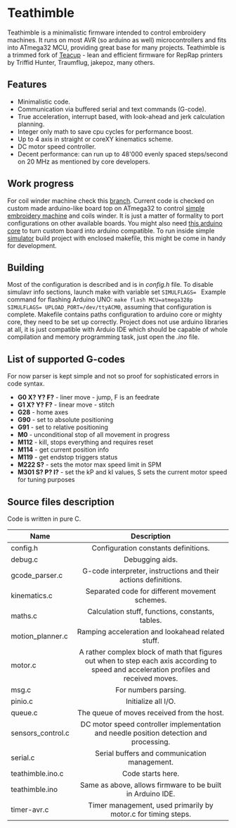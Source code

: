 # Teathimble 
Teathimble is a minimalistic firmware intended to control embroidery machines. It runs on most AVR (so arduino as well) microcontrollers and fits into ATmega32 MCU, providing great base for many projects. Teathimble is a trimmed fork of [Teacup](https://github.com/Traumflug/Teacup_Firmware) - lean and efficient firmware for RepRap printers by Triffid Hunter, Traumflug, jakepoz, many others.

## Features
- Minimalistic code.
- Communication via buffered serial and text commands (G-code).
- True acceleration, interrupt based, with look-ahead and jerk calculation planning.
- Integer only math to save cpu cycles for performance boost.
- Up to 4 axis in straight or coreXY kinematics scheme.
- DC motor speed controller.
- Decent performance: can run up to 48'000 evenly spaced steps/second on 20 MHz as mentioned by core developers.

## Work progress
For coil winder machine check this [branch](https://gitlab.com/markol/Coil_winder). Current code is checked on custom made arduino-like board top on ATmega32 to control [simple embroidery machine](https://gitlab.com/markol/embroiderino) and coils winder. It is just a matter of formality to port configurations on other available boards. You might also need [this arduino core](https://github.com/MCUdude/MightyCore) to turn custom board into arduino compatible.
To run inside simple [simulator](https://reprap.org/wiki/SimulAVR) build project with enclosed makefile, this might be come in handy for development.

## Building
Most of the configuration is described and is in *config.h* file.
To disable simulavr info sections, launch make with variable set `SIMULFLAGS= ` 
Example command for flashing Arduino UNO: `make flash MCU=atmega328p SIMULFLAGS= UPLOAD_PORT=/dev/ttyACM0`, assuming that configuration is complete. Makefile contains paths configuration to arduino core or mighty core, they need to be set up correctly. Project does not use arduino libraries at all, it is just compatible with Arduio IDE which should be capable of whole compilation and memory programming task, just open the *.ino* file.

## List of supported G-codes
For now parser is kept simple and not so proof for sophisticated errors in code syntax.

- **G0 X? Y? F?** - liner move - jump, F is an feedrate
- **G1 X? Y? F?** - linear move - stitch
- **G28** - home axes
- **G90** - set to absolute positioning
- **G91** - set to relative positioning
- **M0** - unconditional stop of all movement in progress
- **M112** - kill, stops everything and requires reset
- **M114** - get current position info
- **M119** - get endstop triggers status
- **M222 S?** - sets the motor max speed limit in SPM
- **M301 S? P? I?** - set the kP and kI values, S sets the current motor speed for tuning purposes



## Source files description
Code is written in pure C.

|      Name      |                              Description                                                                                               |
|----------------|:--------------------------------------------------------------------------------------------------------------------------------------:|
| config.h       |  Configuration constants definitions.                                                                                                  |
|debug.c         |  Debugging aids.                                                                                                                       |
|gcode_parser.c  | G-code interpreter, instructions and their actions definitions.                                                                        |
|kinematics.c    |  Separated code for different movement schemes.                                                                                        |
|maths.c         | Calculation stuff, functions, constants, tables.                                                                                       |
|motion_planner.c| Ramping acceleration and lookahead related stuff.                                                                                      |
|motor.c         | A rather complex block of math that figures out when to step each axis according to speed and acceleration profiles and received moves.|
|msg.c           | For numbers parsing.                                                                                                                   |
|pinio.c         |  Initialize all I/O.                                                                                                                   |
|queue.c         | The queue of moves received from the host.                                                                                             |
|sensors_control.c| DC motor speed controller implementation and needle position detection and processing.                                                |
|serial.c        | Serial buffers and communication management.                                                                                           |
|teathimble.ino.c| Code starts here.                                                                                                                      |
|teathimble.ino  | Same as above, allows firmware to be built in Arduino IDE.                                                                             |
|timer-avr.c     | Timer management, used primarily by motor.c for timing steps.                                                                          |
